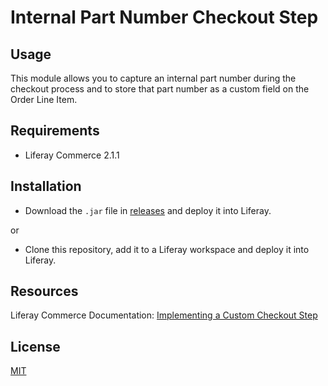 # Internal Part Number Checkout Step

## Usage

This module allows you to capture an internal part number during the checkout process and to store that part number as a custom field on the Order Line Item.  

## Requirements

- Liferay Commerce 2.1.1

## Installation

- Download the `.jar` file in [releases](https://github.com/jhanda/internal-part-number-checkout-step/releases/tag/1.0.0) and deploy it into Liferay.

or

- Clone this repository, add it to a Liferay workspace and deploy it into Liferay.

## Resources

Liferay Commerce Documentation: [Implementing a Custom Checkout Step](https://learn.liferay.com/commerce/2.x/en/developer-guide/tutorials/implementing-a-custom-checkout-step.html)


## License

[MIT](LICENSE)